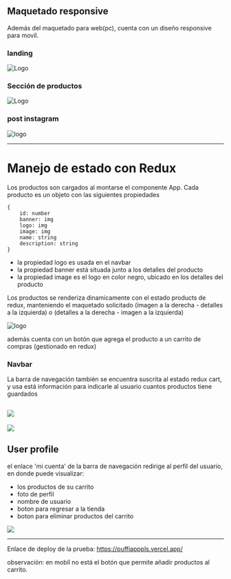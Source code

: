 ## Maquetado responsive

Además del maquetado para web(pc), cuenta con un diseño responsive para movíl.

### landing

![Logo](https://i.postimg.cc/026yxJg0/landing-responsive.png)

### Sección de productos

![Logo](https://i.postimg.cc/pdd2G9Bj/Captura.png)

### post instagram

![logo](https://i.postimg.cc/s2GLgsj8/redes.png)

---------------
# Manejo de estado con Redux

Los productos son cargados al montarse el componente App. Cada producto es un objeto con las siguientes propiedades

    {
        id: number
        banner: img
        logo: img
        image: img
        name: string
        description: string
    }

- la propiedad logo es usada en el navbar
- la propiedad banner está situada junto a los detalles del producto
- la propiedad image es el logo en color negro, ubicado en los detalles del producto

Los productos se renderiza dinamicamente con el estado products de redux, manteniendo el maquetado solicitado (imagen a la derecha - detalles a la izquierda) o (detalles a la derecha - imagen a la izquierda)

![logo](https://i.postimg.cc/T3V971PT/product-table.png)

además cuenta con un botón que agrega el producto a un carrito de compras (gestionado en redux)

### Navbar 

La barra de navegación también se encuentra suscrita al estado redux cart, y usa está información para indicarle al usuario cuantos productos tiene guardados

![](https://i.postimg.cc/4xf50ZHt/nav.png)
---
![](https://i.postimg.cc/2yYvBF4v/count.png)

## User profile

el enlace 'mi cuenta' de la barra de navegación redirige al perfil del usuario, en donde puede visualizar:
- los productos de su carrito
- foto de perfil 
- nombre de usuario 
- boton para regresar a la tienda 
- boton para eliminar productos del carrito

![](https://i.postimg.cc/dtkvyPV2/profile.png)

----

Enlace de deploy de la prueba:
https://puffiapppls.vercel.app/

observación: en mobíl no está el botón que permite añadir productos al carrito.
